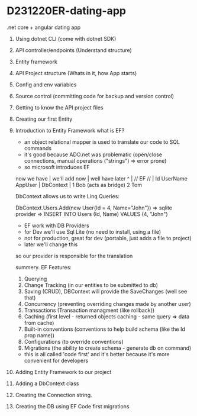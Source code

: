 # D231220ER-dating-app

.net core + angular dating app

1. Using dotnet CLI (come with dotnet SDK)
2. API controller/endpoints (Understand structure)
3. Entity framework
4. API Project structure (Whats in it, how App starts)
5. Config and env variables
6. Source control (committing code for backup and version control)
7. Getting to know the API project files
8. Creating our first Entity
9. Introduction to Entity Framework
   what is EF?

   - an object relational mapper is used to translate our code to SQL commands
   - it's good because ADO.net was problematic (open/close connections, manual operations ("strings") => error prone)
   - so microsoft introduces EF

   now we have | we'll add now | well have later
   ^ | // EF // | Id UserName
   AppUser | DbContext | 1 Bob
   (acts as bridge) 2 Tom

   DbContext allows us to write Linq Queries:

   DbContext.Users.Add(new User{Id = 4, Name="John"}) => sqlite provider => INSERT INTO Users (Id, Name) VALUES (4, "John")

   - EF work with DB Providers
   - for Dev we'll use Sql Lite (no need to install, using a file)
   - not for production, great for dev (portable, just adds a file to project)
   - later we'll change this

   so our provider is responsible for the translation

   summery. EF Features:

   1. Querying
   2. Change Tracking (in our entities to be submitted to db)
   3. Saving (CRUD), DBContext will provide the SaveChanges (well see that)
   4. Concurrency (preventing overriding changes made by another user)
   5. Transactions (Transaction managment (like rollback))
   6. Caching (first level - returned objects caching - same query => data from cache)
   7. Built-in conventions (conventions to help build schema (like the Id prop name))
   8. Configurations (to override conventions)
   9. Migrations (the ability to create schema - generate db on command)

   - this is all called 'code first' and it's better because it's more convenient for developers

10. Adding Entity Framework to our project
11. Adding a DbContext class
12. Creating the Connection string.
13. Creating the DB using EF Code first migrations
